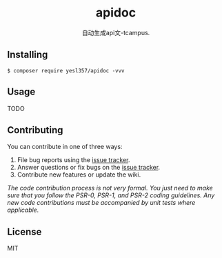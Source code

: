 <h1 align="center"> apidoc </h1>

<p align="center"> 自动生成api文-tcampus.</p>


## Installing

```shell
$ composer require yesl357/apidoc -vvv
```

## Usage

TODO

## Contributing

You can contribute in one of three ways:

1. File bug reports using the [issue tracker](https://github.com/yesl357/apidoc/issues).
2. Answer questions or fix bugs on the [issue tracker](https://github.com/yesl357/apidoc/issues).
3. Contribute new features or update the wiki.

_The code contribution process is not very formal. You just need to make sure that you follow the PSR-0, PSR-1, and PSR-2 coding guidelines. Any new code contributions must be accompanied by unit tests where applicable._

## License

MIT